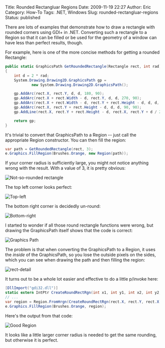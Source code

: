 Title: Rounded Rectangluar Regions
Date: 2009-11-19 22:27
Author: Eric
Category: How-To
Tags: .NET, Windows
Slug: rounded-rectangluar-regions
Status: published

There are lots of examples that demonstrate how to draw a rectangle with
rounded corners using GDI+ in .NET. Converting such a rectangle to a
Region so that it can be filled or be used for the geometry of a window
can have less than perfect results, though.

For example, here is one of the more concise methods for getting a
rounded Rectangle:

```csharp
public static GraphicsPath GetRoundedRectangle(Rectangle rect, int rad)
{
    int d = 2 * rad;
    System.Drawing.Drawing2D.GraphicsPath gp =
            new System.Drawing.Drawing2D.GraphicsPath();

    gp.AddArc(rect.X, rect.Y, d, d, 180, 90);
    gp.AddArc(rect.X + rect.Width - d, rect.Y, d, d, 270, 90);
    gp.AddArc(rect.X + rect.Width - d, rect.Y + rect.Height - d, d, d, 0, 90);
    gp.AddArc(rect.X, rect.Y + rect.Height - d, d, d, 90, 90);
    gp.AddLine(rect.X, rect.Y + rect.Height - d, rect.X, rect.Y + d / 2);

    return gp;
}
```

It's trivial to convert that GraphicsPath to a Region -- just call the
appropriate Region constructor. You can then fill the region:

```csharp
var path = GetRoundedRectangle(rect, 3);
e.Graphics.FillRegion(Brushes.Orange, new Region(path));
```

If your corner radius is sufficiently large, you might not notice
anything wrong with the result. With a value of 3, it is pretty obvious:

![Not-so-rounded
rectangle]({static}/images/rect-bad.png "Not-so-rounded rectangle")

The top left corner looks perfect:

![Top-left]({static}/images/rect-topleft.png "Top-left")

The bottom right corner is decidedly un-round:

![Bottom-right]({static}/images/rect-bottomright1.png "Bottom-right")

I started to wonder if all those round rectangle functions were wrong,
but drawing the GraphicsPath itself shows that the code is correct:

![Graphics
Path]({static}/images/rect-path.png "Graphics Path")

The problem is that when converting the GraphicsPath to a Region, it
uses the *inside* of the GraphicsPath, so you lose the outside pixels on
the sides, which you can see when drawing the path and then filling the
region:

![rect-detail]({static}/images/rect-detail.png "Missing pixels in the region")

It turns out to be a whole lot easier and effective to do a little
p/invoke here:

```csharp
[DllImport("gdi32.dll")]
static extern IntPtr CreateRoundRectRgn(int x1, int y1, int x2, int y2, int cx, int cy);
// ...
var region = Region.FromHrgn(CreateRoundRectRgn(rect.X, rect.Y, rect.X + rect.Width, rect.Y + rect.Height, 3, 3));
e.Graphics.FillRegion(Brushes.Orange, region);
```

Here's the output from that code:

![Good
Region]({static}/images/rect-good.png "Good Region")

It looks like a little larger corner radius is needed to get the same
rounding, but otherwise it is perfect.
